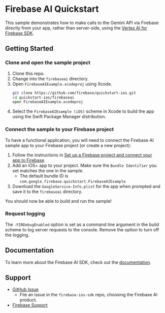 # Firebase AI Quickstart

This sample demonstrates how to make calls to the Gemini API via Firebase directly
from your app, rather than server-side, using the
[Vertex AI for Firebase SDK](https://firebase.google.com/docs/vertex-ai/get-started?platform=ios).

## Getting Started

### Clone and open the sample project

1. Clone this repo.
1. Change into the `firebaseai` directory.
1. Open `FirebaseAIExample.xcodeproj` using Xcode.
   ```bash
   git clone https://github.com/firebase/quickstart-ios.git
   cd quickstart-ios/firebaseai
   open FirebaseAIExample.xcodeproj
   ```
1. Select the `FirebaseAIExample (iOS)` scheme in Xcode to build the app using
   the Swift Package Manager distribution.

### Connect the sample to your Firebase project

To have a functional application, you will need to connect the Firebase AI
sample app to your Firebase project (or create a new project):

1. Follow the instructions in
   [Set up a Firebase project and connect your app to Firebase](https://firebase.google.com/docs/vertex-ai/get-started?platform=ios#set-up-firebase).
2. Add an iOS+ app to your project. Make sure the `Bundle Identifier` you set
   matches the one in the sample.
     - The default bundle ID is `com.google.firebase.quickstart.FirebaseAIExample`
3. Download the `GoogleService-Info.plist` for the app when prompted and save
   it to the `firebaseai` directory.

You should now be able to build and run the sample!

### Request logging

The `-FIRDebugEnabled` option is set as a command line argument in the build
scheme to log server requests to the console. Remove the option to turn off the
logging.

## Documentation

To learn more about the Firebase AI SDK, check out the
[documentation](https://firebase.google.com/docs/vertex-ai).

## Support

- [GitHub Issue](https://github.com/firebase/firebase-ios-sdk/issues/new/choose)
  - File an issue in the `firebase-ios-sdk` repo, choosing the Firebase AI product.
- [Firebase Support](https://firebase.google.com/support/)
